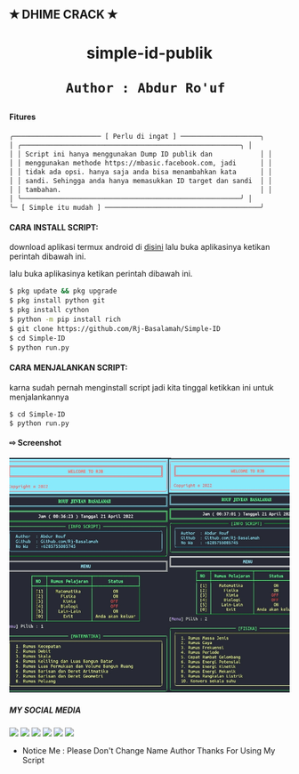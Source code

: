 ## ✭ DHIME CRACK ✭


<h1 align="center">
    simple-id-publik




```
Author : Abdur Ro'uf 
```
#### Fitures
```
╭────────────────────── [ Perlu di ingat ] ────────────────────╮
│ ╭───────────────────────────────────────────────────────╮ │
│ │ Script ini hanya menggunakan Dump ID publik dan            │ │
│ │ menggunakan methode https://mbasic.facebook.com, jadi      │ │
│ │ tidak ada opsi. hanya saja anda bisa menambahkan kata      │ │
│ │ sandi. Sehingga anda hanya memasukkan ID target dan sandi  │ │
│ │ tambahan.                                                  │ │
│ ╰───────────────────────────────────────────────────────╯ │
╰─ [ Simple itu mudah ] ───────────────────────────────────────╯
```
#### CARA INSTALL SCRIPT:
 download aplikasi termux android di [disini](https://f-droid.org/repo/com.termux_118.apk)
 lalu buka aplikasinya ketikan perintah dibawah ini.

lalu buka aplikasinya ketikan perintah dibawah ini.
 ```bash
 $ pkg update && pkg upgrade
 $ pkg install python git
$ pkg install cython 
 $ python -m pip install rich
 $ git clone https://github.com/Rj-Basalamah/Simple-ID
 $ cd Simple-ID
 $ python run.py
 ```
#### CARA MENJALANKAN SCRIPT:
 karna sudah pernah menginstall script jadi kita tinggal ketikkan ini untuk menjalankannya
 ```
$ cd Simple-ID
 $ python run.py
 ```
#### ⇨  Screenshot
![Premium Dapunta (1)](https://github.com/Rj-Basalamah/Rumus/blob/main/Logopit_1650476560782.jpg)
##### MY SOCIAL MEDIA
[![](https://img.shields.io/badge/Github-black?logo=Github&logoColor=black&labelColor=white)](https://github.com/Rj-Basalamah) 
[![](https://img.shields.io/badge/Twitter-blue?logo=Twitter&logoColor=White&labelColor=white)](https://mobile.twitter.com/r_kecil)
[![](https://img.shields.io/badge/Facebook-blue?logo=Facebook&logoColor=blue&labelColor=white)](https://www.facebook.com/rj.basalamah)
[![](https://img.shields.io/badge/Instagram-red?logo=Instagram&logoColor=red&labelColor=white)](https://www.instagram.com/ing.rouf) 
[![](https://img.shields.io/badge/Whatsapp-CHAT-red?logo=Whatsapp&logoColor=Brightgreen&labelColor=white)](https://wa.me/6285755085745?text=Asalamualaikum+bang)
[![](https://img.shields.io/badge/Messenger-black?logo=Messenger&logoColor=blue&labelColor=white)](https://m.me/rj.basalamah)

* Notice Me : Please Don't Change Name Author
Thanks For Using My Script
